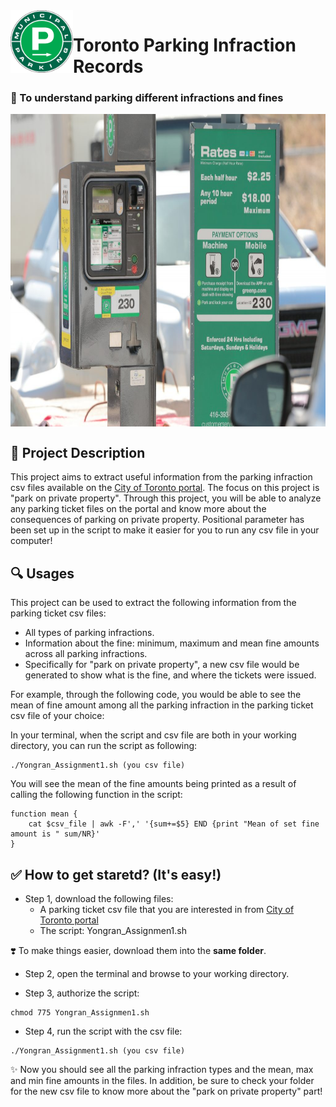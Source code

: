 <img align="left" width="100" height="100" src=pic/green_p.png>

# Toronto Parking Infraction Records    
 
### 💌 To understand parking different infractions and fines

<img align="center" width="1000" height="500" src=pic/fine.jpeg>

## 📃 Project Description
This project aims to extract useful information from the parking infraction csv files available on the [City of Toronto portal](https://open.toronto.ca/dataset/parking-tickets/). The focus on this project is "park on private property". Through this project, you will be able to analyze any parking ticket files on the portal and know more about the consequences of parking on private property. Positional parameter has been set up in the script to make it easier for you to run any csv file in your computer!

## 🔍 Usages
This project can be used to extract the following information from the parking ticket csv files:
- All types of parking infractions.
- Information about the fine: minimum, maximum and mean fine amounts across all parking infractions.
- Specifically for "park on private property", a new csv file would be generated to show what is the fine, and where the tickets were issued.

For example, through the following code, you would be able to see the mean of fine amount among all the parking infraction in the parking ticket csv file of your choice:

In your terminal, when the script and csv file are both in your working directory, you can run the script as following:
```
./Yongran_Assignment1.sh (you csv file)
```

You will see the mean of the fine amounts being printed as a result of calling the following function in the script:
```
function mean {
	cat $csv_file | awk -F',' '{sum+=$5} END {print "Mean of set fine amount is " sum/NR}'
} 
```

## ✅ How to get staretd? (It's easy!)
- Step 1, download the following files:
  - A parking ticket csv file that you are interested in from [City of Toronto portal](https://open.toronto.ca/dataset/parking-tickets/) 
  - The script: Yongran_Assignmen1.sh

❣️ To make things easier, download them into the **same folder**.

- Step 2, open the terminal and browse to your working directory.

- Step 3, authorize the script:
```
chmod 775 Yongran_Assignmen1.sh
```

- Step 4, run the script with the csv file:
``` 
./Yongran_Assignment1.sh (you csv file)
```

✨ Now you should see all the parking infraction types and the mean, max and min fine amounts in the files. In addition, be sure to check your folder for the new csv file to know more about the "park on private property" part!
